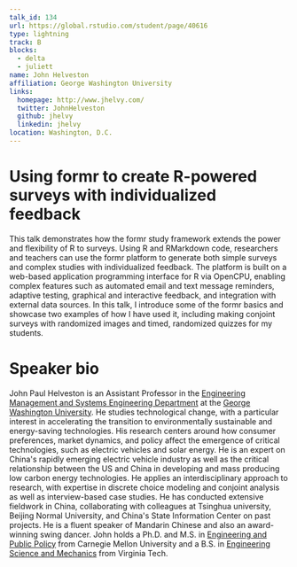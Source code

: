 ```yaml
---
talk_id: 134
url: https://global.rstudio.com/student/page/40616
type: lightning
track: B
blocks:
  - delta
  - juliett
name: John Helveston
affiliation: George Washington University
links:
  homepage: http://www.jhelvy.com/
  twitter: JohnHelveston
  github: jhelvy
  linkedin: jhelvy
location: Washington, D.C.
---
```


# Using formr to create R-powered surveys with individualized feedback

This talk demonstrates how the formr study framework extends the power and flexibility of R to surveys. Using R and RMarkdown code, researchers and teachers can use the formr platform to generate both simple surveys and complex studies with individualized feedback. The platform is built on a web-based application programming interface for R via OpenCPU, enabling complex features such as automated email and text message reminders, adaptive testing, graphical and interactive feedback, and integration with external data sources. In this talk, I introduce some of the formr basics and showcase two examples of how I have used it, including making conjoint surveys with randomized images and timed, randomized quizzes for my students.

# Speaker bio

John Paul Helveston is an Assistant Professor in the [Engineering Management and Systems Engineering Department](https://www.emse.seas.gwu.edu/) at the [George Washington University](https://www.gwu.edu/). He studies technological change, with a particular interest in accelerating the transition to environmentally sustainable and energy-saving technologies. His research centers around how consumer preferences, market dynamics, and policy affect the emergence of critical technologies, such as electric vehicles and solar energy. He is an expert on China's rapidly emerging electric vehicle industry as well as the critical relationship between the US and China in developing and mass producing low carbon energy technologies. He applies an interdisciplinary approach to research, with expertise in discrete choice modeling and conjoint analysis as well as interview-based case studies. He has conducted extensive fieldwork in China, collaborating with colleagues at Tsinghua university, Beijing Normal University, and China's State Information Center on past projects. He is a fluent speaker of Mandarin Chinese and also an award-winning swing dancer. John holds a Ph.D. and M.S. in [Engineering and Public Policy](https://www.cmu.edu/epp/) from Carnegie Mellon University and a B.S. in [Engineering Science and Mechanics](http://www.beam.vt.edu/) from Virginia Tech.
